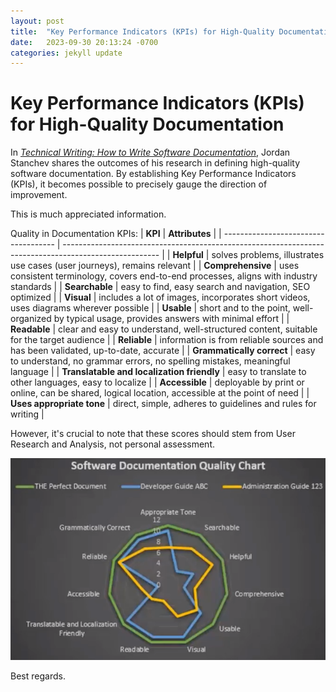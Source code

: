 ```yaml
---
layout: post
title:  "Key Performance Indicators (KPIs) for High-Quality Documentation"
date:   2023-09-30 20:13:24 -0700
categories: jekyll update
---
```

# Key Performance Indicators (KPIs) for High-Quality Documentation

In [*Technical Writing: How to Write Software Documentation*](https://www.udemy.com/course/start-your-career-as-user-assistance-developer/), Jordan Stanchev shares the outcomes of his research in defining high-quality software documentation. By establishing Key Performance Indicators (KPIs), it becomes possible to precisely gauge the direction of improvement.

This is much appreciated information.

Quality in Documentation KPIs:
| **KPI**                              | **Attributes**                                                                                         |
| ------------------------------------ | ------------------------------------------------------------------------------------------------------ |
| **Helpful**                          | solves problems, illustrates use cases (user journeys), remains relevant                               |
| **Comprehensive**                    | uses consistent terminology, covers end-to-end processes, aligns with industry standards               |
| **Searchable**                       | easy to find, easy search and navigation, SEO optimized                                                |
| **Visual**                           | includes a lot of images, incorporates short videos, uses diagrams wherever possible                   |
| **Usable**                           | short and to the point, well-organized by typical usage, provides answers with minimal effort          |
| **Readable**                         | clear and easy to understand, well-structured content, suitable for the target audience               |
| **Reliable**                         | information is from reliable sources and has been validated, up-to-date, accurate                      |
| **Grammatically correct**            | easy to understand, no grammar errors, no spelling mistakes, meaningful language                       |
| **Translatable and localization friendly** | easy to translate to other languages, easy to localize                                           |
| **Accessible**                       | deployable by print or online, can be shared, logical location, accessible at the point of need              |
| **Uses appropriate tone**            | direct, simple, adheres to guidelines and rules for writing                                           |


However, it's crucial to note that these scores should stem from User Research and Analysis, not personal assessment.

![Software Documentation Quality Chart](/documentationkpis.png)

Best regards.
